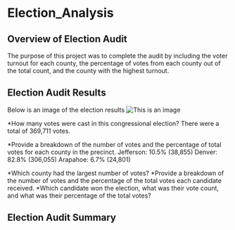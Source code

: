 # Election_Analysis
## Overview of Election Audit
The purpose of this project was to complete the audit by including the voter turnout for each county, the percentage of votes from each county out of the total count, and the county with the highest turnout. 

## Election Audit Results
Below is an image of the election results 
![This is an image](Election_Analysis.png)

*How many votes were cast in this congressional election?
There were a total of 369,711 votes. 

*Provide a breakdown of the number of votes and the percentage of total votes for each county in the precinct.
Jefferson: 10.5% (38,855)
Denver: 82.8% (306,055)
Arapahoe: 6.7% (24,801)

*Which county had the largest number of votes?
*Provide a breakdown of the number of votes and the percentage of the total votes each candidate received.
*Which candidate won the election, what was their vote count, and what was their percentage of the total votes?


## Election Audit Summary
